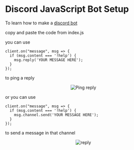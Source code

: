 # Discord JavaScript Bot Setup

To learn how to make a [discord bot](https://sites.google.com/view/discordbotsetup/)

copy and paste the code from index.js

you can use 
```
client.on("message", msg => {
  if (msg.content === '!help') {
    msg.reply('YOUR MESSAGE HERE');
  }
});
```
to ping a reply

<p align="center">
  <img alt="Ping reply" src="https://i.imgur.com/VorQaih.png">
</p>

or
you can use 
```
client.on("message", msg => {
  if (msg.content === '!help') {
    msg.channel.send('YOUR MESSAGE HERE');
  }
});
```
to send a message in that channel

<p align="center">
  <img alt="reply" src="https://i.imgur.com/68oPmiC.png">
</p>
